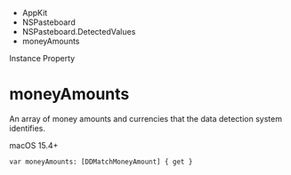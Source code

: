 

- AppKit
- NSPasteboard
- NSPasteboard.DetectedValues
-  moneyAmounts 

Instance Property

# moneyAmounts

An array of money amounts and currencies that the data detection system identifies.

macOS 15.4+

``` source
var moneyAmounts: [DDMatchMoneyAmount] { get }
```

